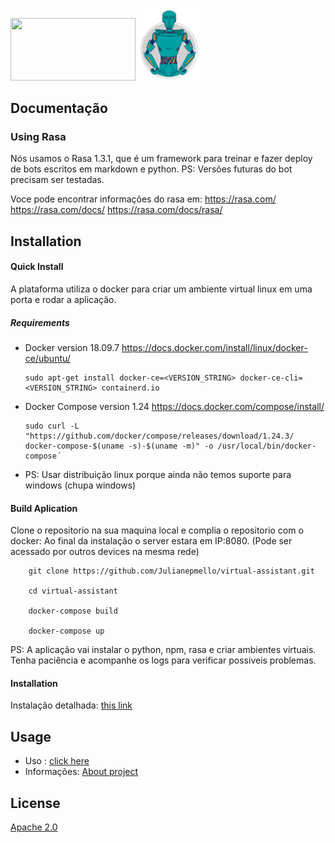 <div class='row'   >
  <div class='col-6'  style='display: inline-block;'; >
    <img src="https://www.kyros.com.br/wp-content/themes/Kyros%202.0/img/logo.png" width="200" height="100"/>
  </div>

  <div class='col-6'  style='display: inline-block; border-radius: 30px'; >
    <img src="ui-trainer/src/assets/images/trainer-loader.svg" width='100px'/>
  </div>
</div>

## Documentação

### Using Rasa  

Nós usamos o Rasa 1.3.1, que é um framework para treinar e fazer deploy de bots escritos em markdown e python.
PS: Versões futuras do bot precisam ser testadas.

Voce pode encontrar informações do rasa em:
  https://rasa.com/ 
  https://rasa.com/docs/
  https://rasa.com/docs/rasa/  

## Installation

#### Quick Install

A plataforma utiliza o docker para criar um ambiente virtual linux em uma porta e rodar a aplicação.

##### Requirements
   - Docker version 18.09.7
      https://docs.docker.com/install/linux/docker-ce/ubuntu/

         sudo apt-get install docker-ce=<VERSION_STRING> docker-ce-cli=<VERSION_STRING> containerd.io

   - Docker Compose version 1.24
     https://docs.docker.com/compose/install/

         sudo curl -L "https://github.com/docker/compose/releases/download/1.24.3/  docker-compose-$(uname -s)-$(uname -m)" -o /usr/local/bin/docker-compose´
  
   - PS: Usar distribuição linux porque ainda não temos suporte para windows (chupa windows)    

#### Build Aplication

Clone o repositorio na sua maquina local e complia o repositorio com o docker:
Ao final da instalação o server estara em IP:8080. (Pode ser acessado por outros devices na mesma rede)

        git clone https://github.com/Julianepmello/virtual-assistant.git

        cd virtual-assistant
    
        docker-compose build
    
        docker-compose up  

PS:
A aplicação vai instalar o python, npm, rasa e criar ambientes virtuais.
Tenha paciência e acompanhe os logs para verificar possiveis problemas.

#### Installation

   Instalação detalhada: [this link](docs/installation/Readme.md)

## Usage
  -  Uso : [click here](docs/usage/Readme.md)
  -  Informações: [About project](docs/Readme.md)

## License


[Apache 2.0](LICENSE)
